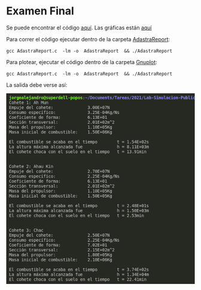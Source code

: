 #   Examen Final

Se puede encontrar el código [aquí](C/AdastraReport/AdastraReport.c).
Las gráficas están [aquí](Gnuplot/)

Para correr el código ejecutar dentro de la carpeta [AdastraReport](C/AdastraReport/):

```
gcc AdastraReport.c  -lm -o  AdastraReport  && ./AdastraReport
```

Para plotear, ejecutar el código dentro de la carpeta [Gnuplot](Gnuplot/):

```
gcc AdastraReport.c  -lm -o  AdastraReport  && ./AdastraReport
```

La salida debe verse así:

![](G1.png)